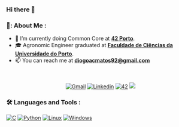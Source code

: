 ### Hi there 👋

### 👨: About Me :
- 🌱 I’m currently doing Common Core at [**42 Porto**](https://www.42porto.com).
- :mortar_board: Agronomic Engineer graduated at [**Faculdade de Ciências da Universidade do Porto**](https://sigarra.up.pt/fcup/pt/web_page.inicial).
- 📫 You can reach me at **diogoacmatos92@gmail.com**

<br/>
<p align="center">
<a href='mailto:diogoacmatos92@gmail.com' target="_blank"><img alt='Gmail' src='https://img.shields.io/badge/Gmail-100000?style=for-the-badge&logo=Gmail&logoColor=white&labelColor=EA4335&color=EA4335'/></a>
</a>
<a href='https://www.linkedin.com/in/diogo-matos-312089245/' target="_blank"><img alt='Linkedin' src='https://img.shields.io/badge/LinkedIn-100000?style=for-the-badge&logo=Linkedin&logoColor=white&labelColor=0A66C2&color=0A66C2'/></a>
</a>
<a href='https://profile.intra.42.fr/users/dcarrilh' target="_blank"><img alt='42' src='https://img.shields.io/badge/42_Porto-100000?style=for-the-badge&logo=42&logoColor=white&labelColor=000000&color=000000'/></a>
</a>
<img src="https://komarev.com/ghpvc/?username=dcarrilh&style=for-the-badge&color=blue"></a>
</a>
</p>

### :hammer_and_wrench: Languages and Tools :
<p align="left">
<a href='' target="_blank"><img alt='C' src='https://img.shields.io/badge/C-100000?style=for-the-badge&logo=C&logoColor=white&labelColor=A8B9CC&color=A8B9CC'/></a>
</a>
<a href='' target="_blank"><img alt='Python' src='https://img.shields.io/badge/Python-100000?style=for-the-badge&logo=pYTHON&logoColor=white&labelColor=3776AB&color=3776AB'/></a>
</a>
<a href='' target="_blank"><img alt='Linux' src='https://img.shields.io/badge/Linux-100000?style=for-the-badge&logo=Linux&logoColor=white&labelColor=FCC624&color=FCC624'/></a>
</a>
<a href='' target="_blank"><img alt='Windows' src='https://img.shields.io/badge/Windows-100000?style=for-the-badge&logo=Windows&logoColor=white&labelColor=0078D6&color=0078D6'/></a>
</p>
</a>
